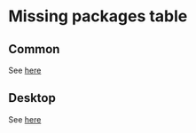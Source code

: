 # Missing packages table

## Common

See [here](./common/MISSING.md)

## Desktop

See [here](./desktop/MISSING.md)
